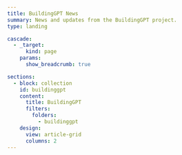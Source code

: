 ```yaml
---
title: BuildingGPT News
summary: News and updates from the BuildingGPT project.
type: landing

cascade:
  - _target:
      kind: page
    params:
      show_breadcrumb: true

sections:
  - block: collection
    id: buildinggpt
    content:
      title: BuildingGPT
      filters:
        folders:
          - buildinggpt
    design:
      view: article-grid
      columns: 2
---
```

